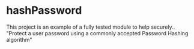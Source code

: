 # hashPassword
This project is an example of a fully tested module to help securely..
  "Protect a user password using a commonly accepted Password Hashing algorithm"
